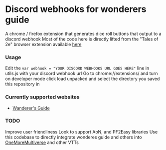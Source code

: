 # Discord webhooks for wonderers guide
A chrome / firefox extension that generates dice roll buttons that output to a discord webhook
Most of the code here is directly lifted from the "Tales of 2e" browser extension available [here](https://github.com/Quzzar/Tales-of-2e) 

### Usage

Edit the `var webhook = "YOUR DISCORD WEBHOOKS URL GOES HERE"` line in utils.js with your discord webhook url
Go to chrome://extensions/ and turn on developer mode
click load unpacked and select the directory you saved this repository in


### Currently supported websites
- [Wanderer's Guide](https://wanderersguide.app/)

### TODO

Improve user friendliness
Look to support AoN, and PF2Easy libraries
Use this codebase to directly integrate wonderes guide and others into [OneMoreMultiverse](https://multiverse.com/) and other VTTs